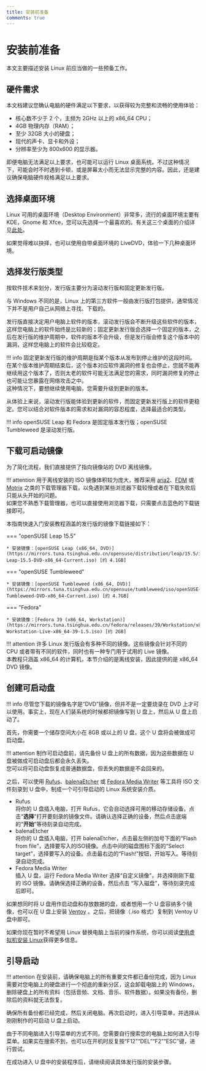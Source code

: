 ```yaml
---
title: 安装前准备
comments: true
---
```


# 安装前准备

本文主要描述安装 Linux 前应当做的一些预备工作。

## 硬件需求

本文档建议您确认电脑的硬件满足以下要求，以获得较为完整和流畅的使用体验：

- 核心数不少于 2 个，主频为 2GHz 以上的 x86_64 CPU；
- 4GB 物理内存（RAM）；
- 至少 32GB 大小的硬盘；
- 现代的声卡、显卡和外设；
- 分辨率至少为 800x600 的显示器。

即便电脑无法满足以上要求，也可能可以运行 Linux 桌面系统。不过这种情况下，可能会时不时遇到卡顿，或是屏幕太小而无法显示完整的内容。因此，还是建议确保电脑硬件规格满足以上要求。

<!-- TODO 教用户检查硬件规格 -->

## 选择桌面环境

Linux 可用的桌面环境（Desktop Environment）非常多，流行的桌面环境主要有 KDE，Gnome 和 Xfce，您可以先选择一个最喜欢的。有关这三个桌面的介绍详见[此处](./../prologue/desktop-environment.md)。

如果觉得难以抉择，也可以使用自带桌面环境的 LiveDVD，体验一下几种桌面环境。

## 选择发行版类型

按软件技术来划分，发行版主要分为滚动发行版和固定更新发行版。

与 Windows 不同的是，Linux 上的第三方软件一般由发行版打包提供，通常情况下并不是用户自己从网络上寻找、下载的。

发行版直接决定用户电脑上软件的版本，滚动发行版会不断升级这些软件的版本，这样您电脑上的软件始终是比较新的；固定更新发行版会选择一个固定的版本，之后在发行版的维护周期中，软件的版本不会升级，但是发行版会修复这个版本中的漏洞，这样您电脑上的软件会比较稳定。

!!! info
    固定更新发行版的维护周期是指某个版本从发布到停止维护的这段时间。  
    在某个版本维护周期结束后，这个版本对应软件漏洞的修复也会停止，您就不能再继续用这个版本了，否则太老的软件可能无法满足您的需求，同时漏洞修复的停止也可能让您暴露在网络攻击之中。  
    这种情况下，要想继续使用电脑，您需要升级到更新的版本。

<!-- TODO 介绍一下Fedora和openSUSE等等的细微区别 -->

从体验上来说，滚动发行版能体验到更新的软件，而固定更新发行版上的软件更稳定。您可以结合对软件版本的需求和对漏洞的容忍程度，选择最适合的类型。

!!! info
    openSUSE Leap 和 Fedora 是固定版本发行版；openSUSE Tumbleweed 是滚动发行版。

## 下载可启动镜像

为了简化流程，我们直接提供了指向镜像站的 DVD 离线镜像。

!!! attention
    用于离线安装的 ISO 镜像体积较为庞大，推荐采用 [aria2](https://aria2.github.io/)、[FDM](https://www.freedownloadmanager.org/zh/) 或 [Motrix](https://motrix.app/) 之类的下载管理器下载，以免遇到某些浏览器下载较慢或者在下载失败后只能从头开始的问题。  
    如果您不熟悉下载管理器，也可以直接使用浏览器下载，只需要点击蓝色的下载链接即可。

本指南快速入门安装教程涵盖的发行版的镜像下载链接如下：

=== "openSUSE Leap 15.5"

    * 安装镜像：[openSUSE Leap (x86_64, DVD)](https://mirrors.tuna.tsinghua.edu.cn/opensuse/distribution/leap/15.5/iso/openSUSE-Leap-15.5-DVD-x86_64-Current.iso) [约 4.1GB]

=== "openSUSE Tumbleweed"

    * 安装镜像：[openSUSE Tumbleweed (x86_64, DVD)](https://mirrors.tuna.tsinghua.edu.cn/opensuse/tumbleweed/iso/openSUSE-Tumbleweed-DVD-x86_64-Current.iso) [约 4.7GB]

=== "Fedora"

    * 安装镜像：[Fedora 39 (x86_64, Workstation)](https://mirrors.tuna.tsinghua.edu.cn/fedora/releases/39/Workstation/x86_64/iso/Fedora-Workstation-Live-x86_64-39-1.5.iso) [约 2GB]

!!! attention
    许多 Linux 发行版会有多种不同的镜像。这些镜像会针对不同的 CPU 或者带有不同的软件，同时也有一种专门用于试用的 Live 镜像。  
    本教程只涵盖 x86_64 的计算机，本节介绍的是离线安装，因此提供的是 x86_64 DVD 镜像。

## 创建可启动盘

!!! info
    尽管您下载的镜像名字是“DVD”镜像，但并不是一定要烧录在 DVD 上才可以使用。事实上，现在人们装系统的时候都把镜像写到 U 盘上，然后从 U 盘上启动了。

首先，你需要一个储存空间大小在 8GB 或以上的 U 盘，这个 U 盘将会被做成可启动盘。

!!! attention
    制作可启动盘前，请先备份 U 盘上的所有数据，因为这些数据在 U 盘被做成可启动盘后都会永久丢失。  
    您可以将可启动盘恢复成普通数据盘，但丢失的数据是不会回来的。

<!-- TODO 写一个备份指南，因为U盘和电脑硬盘上的数据都要备份    -->
    
之后，可以使用 [Rufus](https://rufus.ie/zh/)、[balenaEtcher](https://www.balena.io/etcher/) 或 [Fedora Media Writer](https://getfedora.org/en/workstation/download/) 等工具将 ISO 文件刻录到 U 盘中，制成一个可引导启动的 Linux 系统安装介质。

- Rufus  
  将你的 U 盘插入电脑，打开 Rufus，它会自动选择可用的移动存储设备。点击“**选择**”打开要刻录的镜像文件。请确认选择正确的设备，然后点击底端的“**开始**”等待刻录自动完成。
- balenaEtcher  
  将你的 U 盘插入电脑，打开 balenaEtcher，点击最左侧的加号下面的“Flash from file”，选择要写入的ISO镜像。点击中间的磁盘图标下面的“Select target”，选择要写入的设备。点击最右边的“Flash!”按钮，开始写入。等待刻录自动完成。
- Fedora Media Writer  
  插入 U 盘，运行 Fedora Media Writer 选择“自定义镜像”，并选择刚刚下载的 ISO 镜像。请确保选择正确的设备，然后点击 “写入磁盘”，等待刻录完成后即可。

如果想同时将 U 盘用作启动盘和存放数据的盘，或者想用一个 U 盘容纳多个镜像，也可以在 U 盘上安装 [Ventoy](https://www.ventoy.net/cn/index.html) 。之后，把镜像（.iso 格式）复制到 Ventoy U 盘中即可。

如果你现在暂时不希望用 Linux 替换电脑上当前的操作系统，你可以阅读[使用虚拟机安装 Linux](./virtual-machine.md)获得更多信息。

## 引导启动

!!! attention
    在安装前，请确保电脑上的所有重要文件都已备份完成，因为 Linux 需要对您电脑上的硬盘进行一个彻底的重新分区，这会卸载电脑上的 Windows，删除硬盘上的所有资料（包括音频、文档、音乐、软件数据）。如果没有备份，删除后的资料就无法恢复。

确保所有备份都已经完成，然后关闭电脑。再次启动时，进入引导菜单，并选择从刚刚制作的可启动 U 盘上启动。

由于不同电脑进入引导菜单的方式不同，您需要自行搜索您的电脑上如何进入引导菜单。如果实在搜索不到，也可以在开机时反复按“F12”“DEL”“F2”“ESC”键，进行尝试。

在成功进入 U 盘中的安装程序后，请继续阅读具体发行版的安装步骤。

<!-- TODO 写一个安全启动指南 -->
